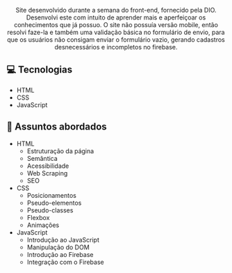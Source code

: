 <p align="center">
  Site desenvolvido durante a semana do front-end, fornecido pela DIO. Desenvolvi este com intuito de aprender mais e aperfeiçoar os conhecimentos que já possuo.
  O site não possuía versão mobile, então resolvi faze-la e também uma validação básica no formulário de envio, para que os usuários não consigam enviar o formulário vazio, gerando cadastros desnecessários e incompletos no firebase.
</p>

## 💻 Tecnologias
- HTML
- CSS
- JavaScript

## 💬 Assuntos abordados
- HTML
    - Estruturação da página 
    - Semântica
    - Acessibilidade
    - Web Scraping
    - SEO
- CSS
    - Posicionamentos
    - Pseudo-elementos
    - Pseudo-classes
    - Flexbox
    - Animações 
- JavaScript
    - Introdução ao JavaScript
    - Manipulação do DOM
    - Introdução ao Firebase
    - Integração com o Firebase